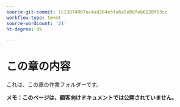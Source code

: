 ```yaml
---
source-git-commit: 1c13874967ec4ad264e5fa6a5e0dfeb6120f53cc
workflow-type: tm+mt
source-wordcount: '21'
ht-degree: 0%

---
```

# この章の内容

これは、この章の作業フォルダーです。

**メモ：このページは、顧客向けドキュメントでは公開されていません。**

